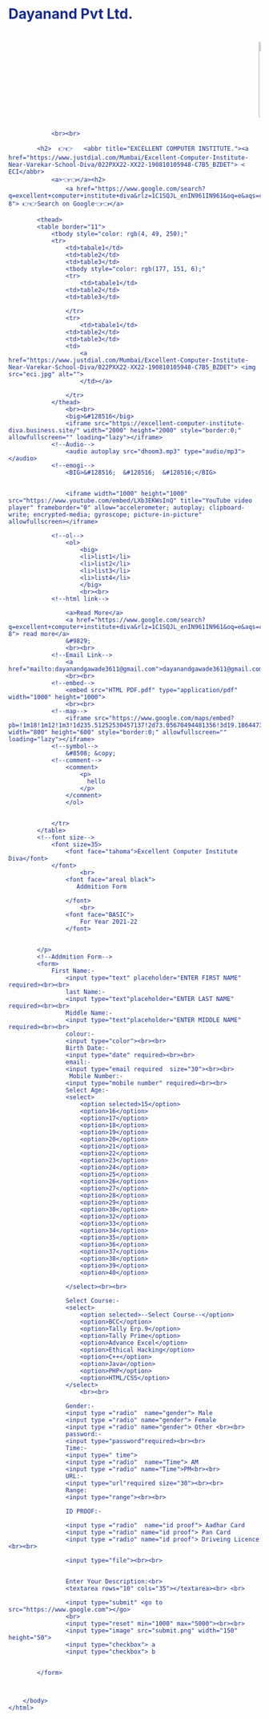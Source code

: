 # Dayanand Pvt Ltd.

<!DOCTYPE html>
<html>
    <head><link rel="icon" href="eci.jpg" type="image/jpg">
        <title>
            EXCELLENT COMPUTER INSTITUTE.
        </title>
        <script>
            alert ("WELCOME TO EXCELLENT COMPUTER INSTITUTE")
        </script>
    </head>
        <body>
            <p>
                <h1>
                <marquee direction="left">
                    <a href="https://excellent-computer-institute-diva.business.site/"> <IMG src="eci.JPG" width="150" height="150"> 
                    <body style="color: rgb(24, 44, 133);""<text-style-type:>  EXCELLENT COMPUTER INSTITUTE.
                </marquee></h1>
                
                <br><br>
           
            <h2>  👉👉   <abbr title="EXCELLENT COMPUTER INSTITUTE."><a href="https://www.justdial.com/Mumbai/Excellent-Computer-Institute-Near-Varekar-School-Diva/022PXX22-XX22-190810105948-C7B5_BZDET"> < ECI</abbr>
                <a>👈👈</a><h2>
                    <a href="https://www.google.com/search?q=excellent+computer+institute+diva&rlz=1C1SQJL_enIN961IN961&oq=e&aqs=chrome.0.69i59j46i39i175i199j69i59l2j0i67j69i57j0i67j46i131i199i291i433i512j0i131i433i512l2.6399j0j15&sourceid=chrome&ie=UTF-8"> 👉👉Search on Google👈👈</a>
                    
            <thead>
            <table border="11">
                <tbody style="color: rgb(4, 49, 250);"
                <tr>
                    <td>tabale1</td>
                    <td>table2</td>
                    <td>table3</td>
                    <tbody style="color: rgb(177, 151, 6);"
                    <tr>
                        <td>tabale1</td>
                    <td>table2</td>
                    <td>table3</td>

                    </tr>
                    <tr>
                        <td>tabale1</td>
                    <td>table2</td>
                    <td>table3</td>
                    <td>
                        <a href="https://www.justdial.com/Mumbai/Excellent-Computer-Institute-Near-Varekar-School-Diva/022PXX22-XX22-190810105948-C7B5_BZDET"> <img src="eci.jpg" alt="">
                        </td></a>
                        
                    </tr>
                </thead>
                    <br><br>
                    <big>&#128516</big>
                    <iframe src="https://excellent-computer-institute-diva.business.site/" width="2000" height="2000" style="border:0;" allowfullscreen="" loading="lazy"></iframe>
                <!--Audio-->
                    <audio autoplay src="dhoom3.mp3" type="audio/mp3"></audio>
                <!--emogi-->
                    <BIG>&#128516;  &#128516;  &#128516;</BIG>
                
                    
                    <iframe width="1000" height="1000" src="https://www.youtube.com/embed/LXb3EKWsInQ" title="YouTube video player" frameborder="0" allow="accelerometer; autoplay; clipboard-write; encrypted-media; gyroscope; picture-in-picture" allowfullscreen></iframe>

                <!--ol-->
                    <ol>
                        <big>
                        <li>list1</li>
                        <li>list2</li>
                        <li>list3</li>
                        <li>list4</li>
                        </big>
                        <br><br>
                <!--html link-->
                
                    <a>Read More</a>
                    <a href="https://www.google.com/search?q=excellent+computer+institute+diva&rlz=1C1SQJL_enIN961IN961&oq=e&aqs=chrome.0.69i59j46i39i175i199j69i59l2j0i67j69i57j0i67j46i131i199i291i433i512j0i131i433i512l2.6399j0j15&sourceid=chrome&ie=UTF-8"> read more</a>
                    &#9829;
                    <br><br>
                <!--Email Link-->
                    <a href="mailto:dayanandgawade3611@gmail.com">dayanandgawade3611@gmail.com</a>
                    <br><br>
                <!--embed-->
                    <embed src="HTML PDF.pdf" type="application/pdf" width="1000" height="1000">
                    <br><br>
                <!--map-->
                    <iframe src="https://www.google.com/maps/embed?pb=!1m18!1m12!1m3!1d235.51252530457137!2d73.05670494481356!3d19.186447318368284!2m3!1f0!2f0!3f0!3m2!1i1024!2i768!4f13.1!3m3!1m2!1s0x3be7bf39852cd8ad%3A0xbcc0c4a72c171ee3!2sSmita%20Telaring!5e0!3m2!1sen!2sin!4v1638083459681!5m2!1sen!2sin" width="800" height="600" style="border:0;" allowfullscreen="" loading="lazy"></iframe>
                <!--symbol-->
                    &#8508; &copy;
                <!--comment-->
                    <comment>
                        <p>
                          hello
                        </p>
                    </comment>
                    </ol>
                
                
                </tr>
            </table>
            <!--font size-->
                <font size=35>
                    <font face="tahoma">Excellent Computer Institute Diva</font>
                </font>
                        <br>
                    <font face="areal black">
                       Addmition Form

                    </font>
                        <br>
                    <font face="BASIC">
                        For Year 2021-22
                    </font>
            

            </p>
            <!--Addmition Form-->
            <form>
                First Name:-
                    <input type="text" placeholder="ENTER FIRST NAME" required><br><br>
                    last Name:-
                    <input type="text"placeholder="ENTER LAST NAME" required><br><br>
                    Middle Name:-
                    <input type="text"placeholder="ENTER MIDDLE NAME" required><br><br>
                    colour:-
                    <input type="color"><br><br>
                    Birth Date:-
                    <input type="date" required><br><br>
                    email:-
                    <input type="email required  size="30"><br><br>
                     Mobile Number:-
                    <input type="mobile number" required><br><br>
                    Select Age:-
                    <select>
                        <option selected>15</option>
                        <option>16</option>
                        <option>17</option>
                        <option>18</option>
                        <option>19</option>
                        <option>20</option>
                        <option>21</option>
                        <option>22</option>
                        <option>23</option>
                        <option>24</option>
                        <option>25</option>
                        <option>26</option>
                        <option>27</option>
                        <option>28</option>
                        <option>29</option>
                        <option>30</option>
                        <option>32</option>
                        <option>33</option> 
                        <option>34</option>
                        <option>35</option>
                        <option>36</option>
                        <option>37</option>
                        <option>38</option>
                        <option>39</option>
                        <option>40</option>
                       
                    </select><br><br>

                    Select Course:- 
                    <select>
                        <option selected>--Select Course--</option>
                        <option>BCC</option>
                        <option>Tally Erp.9</option>
                        <option>Tally Prime</option>
                        <option>Advance Excel</option>
                        <option>Ethical Hacking</option>
                        <option>C++</option>
                        <option>Java</option>
                        <option>PHP</option>
                        <option>HTML/CSS</option>
                    </select>
                        <br><br>

                    Gender:-
                    <input type ="radio"  name="gender"> Male
                    <input type ="radio" name="gender"> Female
                    <input type ="radio" name="gender"> Other <br><br>
                    password:-
                    <input type="password"required><br><br>
                    Time:-
                    <input type=" time">
                    <input type ="radio"  name="Time"> AM
                    <input type ="radio" name="Time">PM<br><br>
                    URL:-
                    <input type="url"required size="30"><br><br>
                    Range:
                    <input type="range"><br><br>
                    
                    ID PROOF:-
                    
                    <input type ="radio"  name="id proof"> Aadhar Card
                    <input type ="radio" name="id proof"> Pan Card
                    <input type ="radio" name="id proof"> Driveing Licence <br><br>
                   
                    <input type="file"><br><br>

                    
                    Enter Your Description:<br>
                    <textarea rows="10" cols="35"></textarea><br> <br>
                     
                    <input type="submit" <go to src="https://www.google.com"></go>
                    <br> 
                    <input type="reset" min="1000" max="5000"><br><br>
                    <input type="image" src="submit.png" width="150" height="50">
                    <input type="checkbox"> a 
                    <input type="checkbox"> b          
                    
                   
            </form>   
            
            
            
        </body>
    </html>
